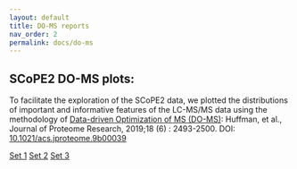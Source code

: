 ```yaml
---
layout: default
title: DO-MS reports
nav_order: 2
permalink: docs/do-ms
---
```


## SCoPE2 DO-MS plots: 

To facilitate the exploration of the SCoPE2 data, we plotted the distributions of important and informative features of the LC-MS/MS data using the methodology of [Data-driven Optimization of MS (DO-MS)](https://do-ms.slavovlab.net): Huffman, et al., Journal of Proteome Research, 2019;18 (6) : 2493-2500. DOI: [10.1021/acs.jproteome.9b00039](https://doi.org/10.1021/acs.jproteome.9b00039)


[Set 1](https://web.northeastern.edu/slavov/SCoPE/A1_glance/)
[Set 2](https://web.northeastern.edu/slavov/SCoPE/B1_glance/)
[Set 3](https://web.northeastern.edu/slavov/SCoPE/B1_glance/)